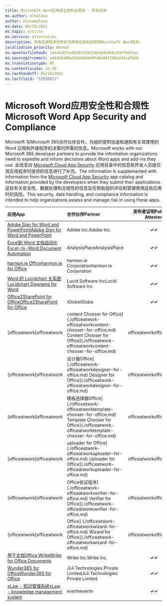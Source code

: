 ```yaml
---
title: Microsoft Word应用安全性和合规性 - 所有应用
ms.author: elmalova
author: elenamalova
ms.date: 05/18/2021
ms.topic: article
ms.service: attestation
description: 所有应用程序的所有可用安全性和合规性Microsoft Word信息。
localization_priority: Normal
ms.openlocfilehash: 1eea62b7ba0030114b41d616d54bbcb3ef8dfeac
ms.sourcegitcommit: a44420a99a1a3a9d0e49f4be66f266e2d4ca7bbb
ms.translationtype: MT
ms.contentlocale: zh-CN
ms.lasthandoff: 05/19/2021
ms.locfileid: "52550072"
---
```

# <a name="microsoft-word-app-security-and-compliance"></a><span data-ttu-id="8e80b-103">Microsoft Word应用安全性和合规性</span><span class="sxs-lookup"><span data-stu-id="8e80b-103">Microsoft Word App Security and Compliance</span></span>

<span data-ttu-id="8e80b-104">Microsoft 与Microsoft 365合作伙伴合作，为组织提供加速和通知有关其使用的 Word 应用和外接程序的决策时所需的信息。</span><span class="sxs-lookup"><span data-stu-id="8e80b-104">Microsoft works with our Microsoft 365 developer partners to provide the information organizations need to expedite and inform decisions about Word apps and add-ins they use.</span></span> <span data-ttu-id="8e80b-105">此信息对 [Microsoft Cloud App Security](https://www.microsoft.com/en-us/enterprise-mobility-security/cloud-app-security) 应用目录中的信息和开发人员提交其应用程序时提供的信息进行了补充。</span><span class="sxs-lookup"><span data-stu-id="8e80b-105">The information is supplemented with information from the [Microsoft Cloud App Security](https://www.microsoft.com/en-us/enterprise-mobility-security/cloud-app-security) app catalog and information provided by the developers when they submit their applications.</span></span> <span data-ttu-id="8e80b-106">这些有关安全性、数据处理和合规性的信息旨在帮助组织评估和管理使用这些应用时的风险。</span><span class="sxs-lookup"><span data-stu-id="8e80b-106">This security, data handling, and compliance information is intended to help organizations assess and manage risk in using these apps.</span></span>

| <span data-ttu-id="8e80b-107">**应用**</span><span class="sxs-lookup"><span data-stu-id="8e80b-107">**App**</span></span> | <span data-ttu-id="8e80b-108">**合作伙伴**</span><span class="sxs-lookup"><span data-stu-id="8e80b-108">**Partner**</span></span> | <span data-ttu-id="8e80b-109">**发布者证明**</span><span class="sxs-lookup"><span data-stu-id="8e80b-109">**Publisher Attested**</span></span> | <span data-ttu-id="8e80b-110">**认证**</span><span class="sxs-lookup"><span data-stu-id="8e80b-110">**Certified**</span></span> |
|:--------|:------------|:----------------------:|:-------------:|
| [<span data-ttu-id="8e80b-111">Adobe Sign for Word and PowerPoint</span><span class="sxs-lookup"><span data-stu-id="8e80b-111">Adobe Sign for Word and PowerPoint</span></span>](./adobe-inc-sign-for-word-and-powerpoint.md) | <span data-ttu-id="8e80b-112">Adobe Inc.</span><span class="sxs-lookup"><span data-stu-id="8e80b-112">Adobe Inc.</span></span> | <span data-ttu-id="8e80b-113">**✓**</span><span class="sxs-lookup"><span data-stu-id="8e80b-113">**✓**</span></span> | <img alt="Certified application badge" src="../media/certified-badge.png" height="25" width="25" /> |
| [<span data-ttu-id="8e80b-114">Excel到 Word 文档自动化</span><span class="sxs-lookup"><span data-stu-id="8e80b-114">Excel-to-Word Document Automation</span></span>](./analysisplace-excel-to-word-document-automation.md) | <span data-ttu-id="8e80b-115">AnalysisPlace</span><span class="sxs-lookup"><span data-stu-id="8e80b-115">AnalysisPlace</span></span> | <span data-ttu-id="8e80b-116">**✓**</span><span class="sxs-lookup"><span data-stu-id="8e80b-116">**✓**</span></span> |  |
| [<span data-ttu-id="8e80b-117">harmon.ie Office</span><span class="sxs-lookup"><span data-stu-id="8e80b-117">harmon.ie for Office</span></span>](./harmonie-corporation-for-office.md) | <span data-ttu-id="8e80b-118">harmon.ie Corporation</span><span class="sxs-lookup"><span data-stu-id="8e80b-118">harmon.ie Corporation</span></span> | <span data-ttu-id="8e80b-119">**✓**</span><span class="sxs-lookup"><span data-stu-id="8e80b-119">**✓**</span></span> |  |
| [<span data-ttu-id="8e80b-120">Word 的 Lucidchart 关系图</span><span class="sxs-lookup"><span data-stu-id="8e80b-120">Lucidchart Diagrams for Word</span></span>](./lucid-software-inc-lucidchart-diagrams-for-word.md) | <span data-ttu-id="8e80b-121">Lucid Software Inc</span><span class="sxs-lookup"><span data-stu-id="8e80b-121">Lucid Software Inc</span></span> | <span data-ttu-id="8e80b-122">**✓**</span><span class="sxs-lookup"><span data-stu-id="8e80b-122">**✓**</span></span> |  |
| [<span data-ttu-id="8e80b-123">Office2SharePoint for Office</span><span class="sxs-lookup"><span data-stu-id="8e80b-123">Office2SharePoint for Office</span></span>](./iglobe-office2sharepoint-for-office.md) | <span data-ttu-id="8e80b-124">iGlobe</span><span class="sxs-lookup"><span data-stu-id="8e80b-124">iGlobe</span></span> | <span data-ttu-id="8e80b-125">**✓**</span><span class="sxs-lookup"><span data-stu-id="8e80b-125">**✓**</span></span> | <img alt="Certified application badge" src="../media/certified-badge.png" height="25" width="25" /> |
| <span data-ttu-id="8e80b-126">[officeatwork</span><span class="sxs-lookup"><span data-stu-id="8e80b-126">[officeatwork</span></span> | <span data-ttu-id="8e80b-127">content Chooser for Office] (./officeatwork-officeatworkcontent-chooser-for-office.md) </span><span class="sxs-lookup"><span data-stu-id="8e80b-127">Content Chooser for Office](./officeatwork-officeatworkcontent-chooser-for-office.md)</span></span> | <span data-ttu-id="8e80b-128">officeatwork</span><span class="sxs-lookup"><span data-stu-id="8e80b-128">officeatwork</span></span> | <span data-ttu-id="8e80b-129">**✓**</span><span class="sxs-lookup"><span data-stu-id="8e80b-129">**✓**</span></span> | <img alt="Certified application badge" src="../media/certified-badge.png" height="25" width="25" /> |
| <span data-ttu-id="8e80b-130">[officeatwork</span><span class="sxs-lookup"><span data-stu-id="8e80b-130">[officeatwork</span></span> | <span data-ttu-id="8e80b-131">设计器Office] (./officeatwork-officeatworkdesigner-for-office.md) </span><span class="sxs-lookup"><span data-stu-id="8e80b-131">Designer for Office](./officeatwork-officeatworkdesigner-for-office.md)</span></span> | <span data-ttu-id="8e80b-132">officeatwork</span><span class="sxs-lookup"><span data-stu-id="8e80b-132">officeatwork</span></span> | <span data-ttu-id="8e80b-133">**✓**</span><span class="sxs-lookup"><span data-stu-id="8e80b-133">**✓**</span></span> | <img alt="Certified application badge" src="../media/certified-badge.png" height="25" width="25" /> |
| <span data-ttu-id="8e80b-134">[officeatwork</span><span class="sxs-lookup"><span data-stu-id="8e80b-134">[officeatwork</span></span> | <span data-ttu-id="8e80b-135">模板选择器Office] (./officeatwork-officeatworktemplate-chooser-for-office.md) </span><span class="sxs-lookup"><span data-stu-id="8e80b-135">Template Chooser for Office](./officeatwork-officeatworktemplate-chooser-for-office.md)</span></span> | <span data-ttu-id="8e80b-136">officeatwork</span><span class="sxs-lookup"><span data-stu-id="8e80b-136">officeatwork</span></span> | <span data-ttu-id="8e80b-137">**✓**</span><span class="sxs-lookup"><span data-stu-id="8e80b-137">**✓**</span></span> | <img alt="Certified application badge" src="../media/certified-badge.png" height="25" width="25" /> |
| <span data-ttu-id="8e80b-138">[officeatwork</span><span class="sxs-lookup"><span data-stu-id="8e80b-138">[officeatwork</span></span> | <span data-ttu-id="8e80b-139">uploader for Office] (./officeatwork-officeatworkuploader-for-office.md) </span><span class="sxs-lookup"><span data-stu-id="8e80b-139">Uploader for Office](./officeatwork-officeatworkuploader-for-office.md)</span></span> | <span data-ttu-id="8e80b-140">officeatwork</span><span class="sxs-lookup"><span data-stu-id="8e80b-140">officeatwork</span></span> | <span data-ttu-id="8e80b-141">**✓**</span><span class="sxs-lookup"><span data-stu-id="8e80b-141">**✓**</span></span> | <img alt="Certified application badge" src="../media/certified-badge.png" height="25" width="25" /> |
| <span data-ttu-id="8e80b-142">[officeatwork</span><span class="sxs-lookup"><span data-stu-id="8e80b-142">[officeatwork</span></span> | <span data-ttu-id="8e80b-143">Office验证程序] (./officeatwork-officeatworkverifier-for-office.md) </span><span class="sxs-lookup"><span data-stu-id="8e80b-143">Verifier for Office](./officeatwork-officeatworkverifier-for-office.md)</span></span> | <span data-ttu-id="8e80b-144">officeatwork</span><span class="sxs-lookup"><span data-stu-id="8e80b-144">officeatwork</span></span> | <span data-ttu-id="8e80b-145">**✓**</span><span class="sxs-lookup"><span data-stu-id="8e80b-145">**✓**</span></span> | <img alt="Certified application badge" src="../media/certified-badge.png" height="25" width="25" /> |
| <span data-ttu-id="8e80b-146">[officeatwork</span><span class="sxs-lookup"><span data-stu-id="8e80b-146">[officeatwork</span></span> | <span data-ttu-id="8e80b-147">Office] (./officeatwork-officeatworkwizard-for-office.md) </span><span class="sxs-lookup"><span data-stu-id="8e80b-147">Wizard for Office](./officeatwork-officeatworkwizard-for-office.md)</span></span> | <span data-ttu-id="8e80b-148">officeatwork</span><span class="sxs-lookup"><span data-stu-id="8e80b-148">officeatwork</span></span> | <span data-ttu-id="8e80b-149">**✓**</span><span class="sxs-lookup"><span data-stu-id="8e80b-149">**✓**</span></span> | <img alt="Certified application badge" src="../media/certified-badge.png" height="25" width="25" /> |
| [<span data-ttu-id="8e80b-150">用于文档Office Wrike</span><span class="sxs-lookup"><span data-stu-id="8e80b-150">Wrike for Office Documents</span></span>](./wrike-inc-for-office-documents.md) | <span data-ttu-id="8e80b-151">Wrike Inc.</span><span class="sxs-lookup"><span data-stu-id="8e80b-151">Wrike Inc.</span></span> | <span data-ttu-id="8e80b-152">**✓**</span><span class="sxs-lookup"><span data-stu-id="8e80b-152">**✓**</span></span> | <img alt="Certified application badge" src="../media/certified-badge.png" height="25" width="25" /> |
| [<span data-ttu-id="8e80b-153">Wunder365 for Office</span><span class="sxs-lookup"><span data-stu-id="8e80b-153">Wunder365 for Office</span></span>](./jiji-technologies-private-limited-wunder365-for-office.md) | <span data-ttu-id="8e80b-154">JiJi Technologies Private Limited</span><span class="sxs-lookup"><span data-stu-id="8e80b-154">JiJi Technologies Private Limited</span></span> | <span data-ttu-id="8e80b-155">**✓**</span><span class="sxs-lookup"><span data-stu-id="8e80b-155">**✓**</span></span> |  |
| [<span data-ttu-id="8e80b-156">xLaw - 知识管理系统</span><span class="sxs-lookup"><span data-stu-id="8e80b-156">xLaw - knowledge management system</span></span>](./evertn-xlaw-knowledge-management-system.md) | <span data-ttu-id="8e80b-157">evertn</span><span class="sxs-lookup"><span data-stu-id="8e80b-157">evertn</span></span> | <span data-ttu-id="8e80b-158">**✓**</span><span class="sxs-lookup"><span data-stu-id="8e80b-158">**✓**</span></span> |  |
